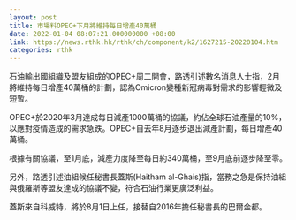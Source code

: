 ```yaml
---
layout: post
title: 市場料OPEC+下月將維持每日增產40萬桶
date: 2022-01-04 08:07:21.000000000 +08:00
link: https://news.rthk.hk/rthk/ch/component/k2/1627215-20220104.htm
categories: rthk
---
```


石油輸出國組織及盟友組成的OPEC+周二開會，路透引述數名消息人士指，2月將維持每日增產40萬桶的計劃，認為Omicron變種新冠病毒對需求的影響輕微及短暫。

OPEC+於2020年3月達成每日減產1000萬桶的協議，約佔全球石油產量的10%，以應對疫情造成的需求急跌。OPEC+自去年8月逐步退出減產計劃，每日增產40萬桶。

根據有關協議，至1月底，減產力度降至每日約340萬桶，至9月底前逐步降至零。

另外，路透引述油組候任秘書長蓋斯(Haitham al-Ghais)指，當務之急是保持油組與俄羅斯等盟友達成的協議不變，符合石油行業更廣泛利益。

蓋斯來自科威特，將於8月1日上任，接替自2016年擔任秘書長的巴爾金都。
